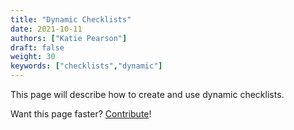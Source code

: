 ```yaml
---
title: "Dynamic Checklists"
date: 2021-10-11
authors: ["Katie Pearson"]
draft: false
weight: 30
keywords: ["checklists","dynamic"]
---
```


This page will describe how to create and use dynamic checklists.

Want this page faster? [Contribute](https://biokic.github.io/symbiota-docs/contribute/)!

